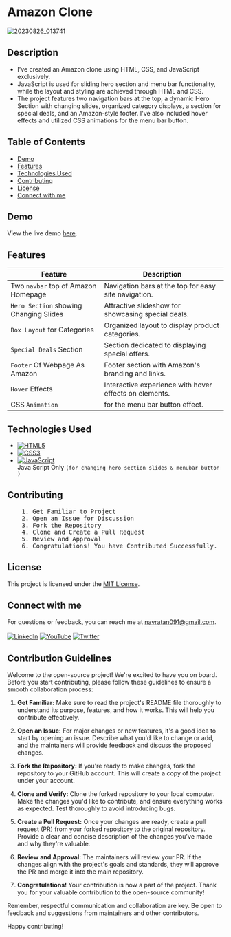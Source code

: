 # Amazon Clone 
![20230826_013741](https://github.com/NavratanPatel/Amazon-Clone/assets/90257430/d512f3c1-f988-4301-afd6-0aea7a03d04a)

## Description
- I've created an Amazon clone using HTML, CSS, and JavaScript exclusively.
- JavaScript is used for sliding hero section and menu bar functionality, while the layout and styling are achieved through HTML and CSS. 
- The project features two navigation bars at the top, 
  a dynamic Hero Section with changing slides, organized category displays, a section for special deals, and an Amazon-style footer.
  I've also included hover effects and utilized CSS animations for the menu bar button.


## Table of Contents
- [Demo](#demo)
- [Features](#features)
- [Technologies Used](#technologies-used)
- [Contributing](#contributing)
- [License](#license)
- [Connect with me](#Connectwithme)

## Demo

View the live demo [here](https://username.github.io/amazon-clone).

## Features

| Feature                                  | Description                                            |
|------------------------------------------|--------------------------------------------------------|
| Two `navbar` top of Amazon Homepage      | Navigation bars at the top for easy site navigation.  |
| `Hero Section` showing Changing Slides   | Attractive slideshow for showcasing special deals.    |
| `Box Layout` for Categories              | Organized layout to display product categories.       |
| `Special Deals` Section                  | Section dedicated to displaying special offers.       |
| `Footer` Of Webpage As Amazon            | Footer section with Amazon's branding and links.      |
| `Hover` Effects                            | Interactive experience with hover effects on elements. |
| CSS `Animation`                            | for the menu bar button effect.                      |


## Technologies Used

- [![HTML5](https://img.shields.io/badge/html5-%23E34F26.svg?style=for-the-badge&logo=html5&logoColor=white)](https://developer.mozilla.org/en-US/docs/Web/HTML)
- [![CSS3](https://img.shields.io/badge/css3-%231572B6.svg?style=for-the-badge&logo=css3&logoColor=white)](https://developer.mozilla.org/en-US/docs/Web/CSS)
- [![JavaScript](https://img.shields.io/badge/javascript-%23323330.svg?style=for-the-badge&logo=javascript&logoColor=%23F7DF1E)](https://developer.mozilla.org/en-US/docs/Web/JavaScript)                       
   Java Script Only `(for changing hero section slides & menubar button )`

## Contributing
<pre>
    1. Get Familiar to Project
    2. Open an Issue for Discussion
    3. Fork the Repository
    4. Clone and Create a Pull Request
    5. Review and Approval
    6. Congratulations! You have Contributed Successfully.
</pre>

## License

This project is licensed under the [MIT License](LICENSE).

## Connect with me

For questions or feedback, you can reach me at [navratan091@gmail.com](mailto:navratan091@gmail.com). <br><br>
[![LinkedIn](https://img.shields.io/badge/linkedin-%230077B5.svg?style=for-the-badge&logo=linkedin&logoColor=white)](https://www.linkedin.com/in/navratanpatel75/)
[![YouTube](https://img.shields.io/badge/YouTube-%23FF0000.svg?style=for-the-badge&logo=YouTube&logoColor=white)](https://www.youtube.com/@NavratanPatel)
[![Twitter](https://img.shields.io/badge/Twitter-%231DA1F2.svg?style=for-the-badge&logo=Twitter&logoColor=white)](https://twitter.com/NavratanP75)




## Contribution Guidelines

Welcome to the open-source project! We're excited to have you on board. Before you start contributing, please follow these guidelines to ensure a smooth collaboration process:

1. **Get Familiar:**
   Make sure to read the project's README file thoroughly to understand its purpose, features, and how it works. This will help you contribute effectively.

2. **Open an Issue:**
   For major changes or new features, it's a good idea to start by opening an issue. Describe what you'd like to change or add, and the maintainers will provide feedback and discuss the proposed changes.

3. **Fork the Repository:**
   If you're ready to make changes, fork the repository to your GitHub account. This will create a copy of the project under your account.

4. **Clone and Verify:**
   Clone the forked repository to your local computer. Make the changes you'd like to contribute, and ensure everything works as expected. Test thoroughly to avoid introducing bugs.

5. **Create a Pull Request:**
   Once your changes are ready, create a pull request (PR) from your forked repository to the original repository. Provide a clear and concise description of the changes you've made and why they're valuable.

6. **Review and Approval:**
   The maintainers will review your PR. If the changes align with the project's goals and standards, they will approve the PR and merge it into the main repository.

7. **Congratulations!**
   Your contribution is now a part of the project. Thank you for your valuable contribution to the open-source community!

Remember, respectful communication and collaboration are key. Be open to feedback and suggestions from maintainers and other contributors.

Happy contributing!
